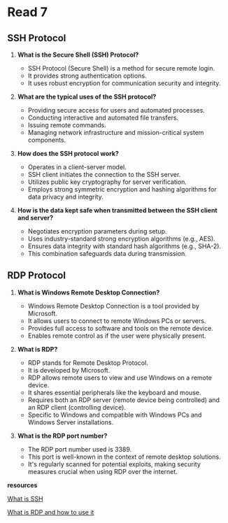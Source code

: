# Read 7

## SSH Protocol

1. **What is the Secure Shell (SSH) Protocol?**
   - SSH Protocol (Secure Shell) is a method for secure remote login.
   - It provides strong authentication options.
   - It uses robust encryption for communication security and integrity.

2. **What are the typical uses of the SSH protocol?**
   - Providing secure access for users and automated processes.
   - Conducting interactive and automated file transfers.
   - Issuing remote commands.
   - Managing network infrastructure and mission-critical system components.

3. **How does the SSH protocol work?**
   - Operates in a client-server model.
   - SSH client initiates the connection to the SSH server.
   - Utilizes public key cryptography for server verification.
   - Employs strong symmetric encryption and hashing algorithms for data privacy and integrity.

4. **How is the data kept safe when transmitted between the SSH client and server?**
   - Negotiates encryption parameters during setup.
   - Uses industry-standard strong encryption algorithms (e.g., AES).
   - Ensures data integrity with standard hash algorithms (e.g., SHA-2).
   - This combination safeguards data during transmission.


## RDP Protocol

1. **What is Windows Remote Desktop Connection?**
   - Windows Remote Desktop Connection is a tool provided by Microsoft.
   - It allows users to connect to remote Windows PCs or servers.
   - Provides full access to software and tools on the remote device.
   - Enables remote control as if the user were physically present.

2. **What is RDP?**
   - RDP stands for Remote Desktop Protocol.
   - It is developed by Microsoft.
   - RDP allows remote users to view and use Windows on a remote device.
   - It shares essential peripherals like the keyboard and mouse.
   - Requires both an RDP server (remote device being controlled) and an RDP client (controlling device).
   - Specific to Windows and compatible with Windows PCs and Windows Server installations.

3. **What is the RDP port number?**
   - The RDP port number used is 3389.
   - This port is well-known in the context of remote desktop solutions.
   - It's regularly scanned for potential exploits, making security measures crucial when using RDP over the internet.


**resources**

[What is SSH](https://www.ssh.com/academy/ssh/protocol)

[What is RDP and how to use it](https://comparitech.com/net-admin/what-is-rdp/)


